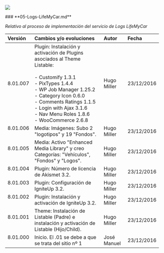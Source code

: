 <p align="left">
<img src="https://s28.postimg.org/ux8l1tv6l/imagengit.png">
</p>
### **05-Logs-LifeMyCar.md**

_Relativo al proceso de implementación del servicio de Logs LifeMyCar_






| Versión |Cambios y/o evoluciones |Autor|Fecha|
|:------------- |:---------------|:---------------|:---------------
| 8.01.007     | Plugin: Instalación y activación de Plugins asociados al Theme Listable:</br></br>- Customify 1.3.1</br>- PixTypes 1.4.4</br>- WP Job Manager 1.25.2</br>- Category Icon 0.6.0</br>- Comments Ratings 1.1.5</br>- Login with Ajax 3.1.6</br>- Nav Menu Roles 1.8.6</br>- WooCommerce 2.6.8 |Hugo Miller|23/12/2016|
| 8.01.006    | Media: Imágenes: Subo 2 "logotipos" y 19 "Fondos".|Hugo Miller|23/12/2016|
| 8.01.005    | Media: Activo "Enhanced Media Library" y creo Categorías: "Vehículos", "Fondos" y "Logos".|Hugo Miller|23/12/2016|
| 8.01.004    | Plugin: Número de licencia de Akismet 3.2.|Hugo Miller|23/12/2016|
| 8.01.003    | Plugin: Configuración de IgniteUp 3.2.|Hugo Miller|23/12/2016|
| 8.01.002    | Plugin: Instalación y activación de IgniteUp 3.2.|Hugo Miller|23/12/2016|
| 8.01.001    | Theme: Instalación de Listable (Padre) e instalación y activación de Listable (Hijo/Child).|Hugo Miller|23/12/2016|
| 8.01.000    | Inicio. El .01 se debe a que se trata del sitio nº 1|José Manuel|23/12/2016|
